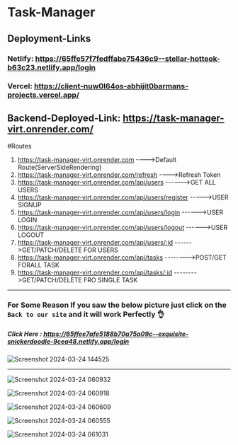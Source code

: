 # Task-Manager

## Deployment-Links

### Netlify: https://65ffe57f7fedffabe75436c9--stellar-hotteok-b63c23.netlify.app/login

### Vercel: https://client-nuw0l64os-abhijit0barmans-projects.vercel.app/

## Backend-Deployed-Link: https://task-manager-virt.onrender.com/


#Routes
1. https://task-manager-virt.onrender.com ---->Default Route(ServerSideRendering) 
2. https://task-manager-virt.onrender.com/refresh ---->Refresh Token
3. https://task-manager-virt.onrender.com/api/users ------>GET ALL USERS
4. https://task-manager-virt.onrender.com/api/users/register ----->USER SIGNUP
5. https://task-manager-virt.onrender.com/api/users/login  ------>USER LOGIN
6. https://task-manager-virt.onrender.com/api/users/logout ------>USER LOGOUT
7. https://task-manager-virt.onrender.com/api/users/:id ------>GET/PATCH/DELETE FOR USERS
8. https://task-manager-virt.onrender.com/api/tasks  -------->POST/GET FORALL TASK
9. https://task-manager-virt.onrender.com/api/tasks/:id  -------->GET/PATCH/DELETE FRO SINGLE TASK

***

### For Some Reason If you saw the below picture just click on the ` Back to our site` and it will work Perfectly 👌
##### Click Here : https://65ffee7afe5188b70a75a09c--exquisite-snickerdoodle-9cea48.netlify.app/login
![Screenshot 2024-03-24 144525](https://github.com/Abhijit0Barman/Task-Manager/assets/113384779/6aab9748-deb2-4d1e-a981-1637dad272b8)


***

![Screenshot 2024-03-24 060932](https://github.com/Abhijit0Barman/Task-Manager/assets/113384779/209f6041-6bf2-4707-8b35-6bd8947b206c)

![Screenshot 2024-03-24 060918](https://github.com/Abhijit0Barman/Task-Manager/assets/113384779/af84be3f-d92c-46a7-b206-34f1f99a15b1)

![Screenshot 2024-03-24 060609](https://github.com/Abhijit0Barman/Task-Manager/assets/113384779/cb8155b9-5129-4a4e-9777-5eb8ab8c36c9)

![Screenshot 2024-03-24 060555](https://github.com/Abhijit0Barman/Task-Manager/assets/113384779/79ea74f4-1aba-4df4-bc56-910874653c94)

![Screenshot 2024-03-24 061031](https://github.com/Abhijit0Barman/Task-Manager/assets/113384779/8cfa6b6e-f549-4c4b-98d1-1ca57dbc90f5)

